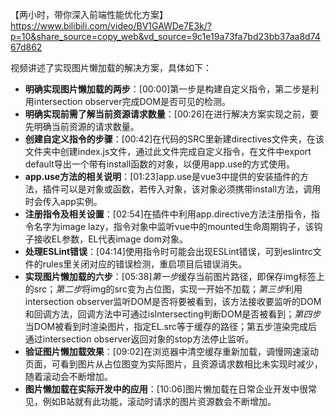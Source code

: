 【两小时，带你深入前端性能优化方案】 https://www.bilibili.com/video/BV1GAWDe7E3k/?p=10&share_source=copy_web&vd_source=9c1e19a73fa7bd23bb37aa8d7467d862


视频讲述了实现图片懒加载的解决方案，具体如下：

- **明确实现图片懒加载的两步**：[00:00]第一步是构建自定义指令，第二步是利用intersection observer完成DOM是否可见的检测。
- **明确实现前需了解当前资源请求数量**：[00:26]在进行解决方案实现之前，要先明确当前资源的请求数量。
- **创建自定义指令的步骤**：[00:42]在代码的SRC里新建directives文件夹，在该文件夹中创建index.js文件，通过此文件完成自定义指令，在文件中export default导出一个带有install函数的对象，以便用app.use的方式使用。
- **app.use方法的相关说明**：[01:23]app.use是vue3中提供的安装插件的方法，插件可以是对象或函数，若传入对象，该对象必须携带install方法，调用时会传入app实例。
- **注册指令及相关设置**：[02:54]在插件中利用app.directive方法注册指令，指令名字为image lazy，指令对象中监听vue中的mounted生命周期钩子，该钩子接收EL参数，EL代表image dom对象。
- **处理ESLint错误**：[04:14]使用指令时可能会出现ESLint错误，可到eslintrc文件的rules里关闭对应的错误检测，重启项目后错误消失。
- **实现图片懒加载的六步**：[05:38]*第一步*缓存当前图片路径，即保存img标签上的src；*第二步*将img的src变为占位图，实现一开始不加载；*第三步*利用intersection observer监听DOM是否将要被看到，该方法接收要监听的DOM和回调方法，回调方法中可通过isIntersecting判断DOM是否被看到；*第四步*当DOM被看到时渲染图片，指定EL.src等于缓存的路径；第五步渲染完成后通过intersection observer返回对象的stop方法停止监听。
- **验证图片懒加载效果**：[09:02]在浏览器中清空缓存重新加载，调慢网速滚动页面，可看到图片从占位图变为实际图片，且资源请求数相比未实现时减少，随着滚动会不断增加。
- **图片懒加载在实际开发中的应用**：[10:06]图片懒加载在日常企业开发中很常见，例如B站就有此功能，滚动时请求的图片资源数会不断增加。